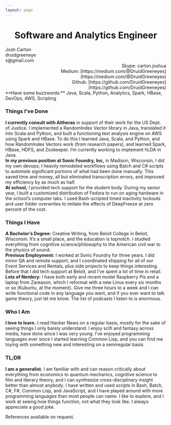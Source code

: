 ```yaml
---
layout: page
---
```

<style>
h1 {
  text-align: center;
}
#left {
  width: 100;
  text-align: left;
  float: left;
}
#right {
  text-align: right;
  float: right;
}
#center {
  float: center;
}
</style>

# Software and Analytics Engineer
<span id='left'>
Josh Carton<br/>
druidgreeneyes@gmail.com
</span>
<span id='right'>
Skype: carton.joshua<br/>
Medium: [https://medium.com/@DruidGreeneyes](https://medium.com/@DruidGreeneyes)<br/>
Github: [https://github.com/DruidGreeneyes](https://github.com/DruidGreeneyes)<br/>
</span>
<br/>
<br/>
<br/>
<br/>
<br/>
<span id='center'>
**Have some buzzwords:** Java, ​Scala, Python, Analytics, Spark, HBase, DevOps, AWS, Scripting
</span>
<br/>

### Things I’ve Done
**I currently consult with Aitheras**​ in support of their work for the US Dept. of Justice. I implemented a Random­Index Vector library in Java, translated it into Scala and Python, and built a functioning text ­analysis engine on AWS using Spark and HBase. To do this I learned Java, Scala, and Python, and how Random­Index Vectors work (from research papers), and learned Spark, HBase, HDFS, and Zookeeper. I’m currently working to implement hLDA in Java.<br/>
**In my previous position at Sonic Foundry, Inc,** in Madison, Wisconsin, I did my own devops; I heavily remodeled workflows using Batch and C# scripts to automate significant portions of what had been done manually. This saved time and money, all but eliminated transcription errors, and improved my efficiency by as much as half.<br/>
**At school,** I provided tech support​ for the student body. During my senior year, I built a customized distribution of Fedora to run on aging hardware in the school’s computer labs. I used Bash-­scripted timed ­inactivity lockouts and user ­folder overwrites to imitate the effects of DeepFreeze at zero percent of the cost.

### Things I Have
**A Bachelor’s Degree:​** Creative Writing, from Beloit College in Beloit, Wisconsin. It’s a small place, and the education is top­notch. I studied everything from cognitive science/philosophy to the American civil war to the physics of sound.<br/>
**Previous Employment:**​ I worked at Sonic Foundry for three years. I did minor QA and remote support, and I coordinated shipping for all of our Event Services and Rentals, plus side projects to keep things interesting. Before that I did tech support at Beloit, and I’ve spent a lot of time in retail.<br/>
**Lots of Nerdery:** I have both early and recent model Raspberry Pis and a laptop from Zareason, which I reformat with a new Linux every six months or so (Kubuntu, at the moment). Give me three hours to a week and I can write functional code in any language you want, and if you ever want to talk game theory, just let me know. The list of podcasts I listen to is enormous.

### Who I Am
**I love to learn.** I read Hacker News on a regular basis, mostly for the sake of seeing things I only barely understand. I enjoy sci­fi and fantasy across media, have done since I was very young. I’ve enjoyed programming languages ever since I started learning Common Lisp, and you can find me toying with something new and interesting on a semi­regular basis.

### TL;DR
**I am a generalist.**​ I am familiar with and can reason critically about everything from economics to quantum mechanics, cognitive science to film and literary theory, and I can synthesize cross-­disciplinary insight better than almost anybody. I have written and used scripts in Bash, Batch, C#, F#, Common Lisp, and JavaScript, and I have played around with more programming languages than most people can name. I like to explore, and I work at seeing how things function, not what they look like. I always appreciate a good joke.

<span id='center'>References available on request.</span>
